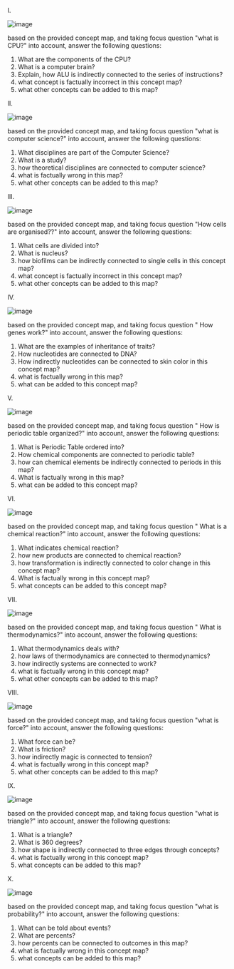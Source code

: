 
I.	

 ![image](https://github.com/user-attachments/assets/76d8c0ad-0df5-48d0-a201-56f5179e25cb)

based on the provided concept map, and taking focus question "what is CPU?" into account, answer the following questions:
1)	What are the components of the CPU?
2)	What is a computer brain?
3)	Explain, how ALU is indirectly connected to the series of instructions?
4)	what concept is factually incorrect in this concept map?
5)	what other concepts can be added to this map?
   
II.	

![image](https://github.com/user-attachments/assets/9c9110f1-fd50-413a-aaa2-6dc191aed8cb)
 
based on the provided concept map, and taking focus question "what is computer science?" into account, answer the following questions:
1)	What disciplines are part of the Computer Science?
2)	What is a study?
3)	how theoretical disciplines are connected to computer science?
4)	what is factually wrong in this map?
5)	what other concepts can be added to this map?

III.

![image](https://github.com/user-attachments/assets/14b2413a-7926-4c88-aff3-99df507cc21f)

based on the provided concept map, and taking focus question "How cells are organised??" into account, answer the following questions:
1)	What cells are divided into?
2)	What is nucleus?
3)	how biofilms can be indirectly connected to single cells in this concept map?
4)	what concept is factually incorrect in this concept map?
5)	what other concepts can be added to this map?

IV.	

![image](https://github.com/user-attachments/assets/9d1f6efd-af17-40d8-bb30-35af7b6d53fc)

based on the provided concept map, and taking focus question " How genes work?" into account, answer the following questions:
1)	What are the examples of inheritance of traits?
2)	How nucleotides are connected to DNA?
3)	How indirectly nucleotides can be connected to skin color in this concept map?
4)	what is factually wrong in this map?
5)	what can be added to this concept map?

V.	

![image](https://github.com/user-attachments/assets/3b230078-b4c6-4cb8-9f54-bcec7dfde6fc)

based on the provided concept map, and taking focus question " How is periodic table organized?" into account, answer the following questions:
1)	What is Periodic Table ordered into?
2)	How chemical components are connected to periodic table?
3)	how can chemical elements be indirectly connected to periods in this map?
4)	What is factually wrong in this map?
5)	what can be added to this concept map?

VI.	

![image](https://github.com/user-attachments/assets/54dfe9df-b4ea-410f-9292-7388155c167c)

based on the provided concept map, and taking focus question " What is a chemical reaction?" into account, answer the following questions:
1)	What indicates chemical reaction?
2)	how new products are connected to chemical reaction?
3)	how transformation is indirectly connected to color change in this concept map?
4)	What is factually wrong in this concept map?
5)	what concepts can be added to this concept map?

VII.	

![image](https://github.com/user-attachments/assets/96fad50b-6961-4b76-ad89-9095b49dcb28)

based on the provided concept map, and taking focus question " What is thermodynamics?" into account, answer the following questions:
1)	What thermodynamics deals with?
2)	how laws of thermodynamics are connected to thermodynamics?
3)	how indirectly systems are connected to work?
4)	what is factually wrong in this concept map?
5)	what other concepts can be added to this map?

VIII.	

![image](https://github.com/user-attachments/assets/bf958b09-cfee-4bba-81b3-a0c9d0174bbd)

based on the provided concept map, and taking focus question "what is force?" into account, answer the following questions:
1)	What force can be?
2)	What is friction?
3)	how indirectly magic is connected to tension?
4)	what is factually wrong in this concept map?
5)	what other concepts can be added to this map?

IX.	

![image](https://github.com/user-attachments/assets/3fab5cab-ad81-4644-ad93-88454fe999d1)

based on the provided concept map, and taking focus question "what is triangle?" into account, answer the following questions:
1)	What is a triangle?
2)	What is 360 degrees?
3)	how shape is indirectly connected to three edges through concepts?
4)	what is factually wrong in this concept map?
5)	what concepts can be added to this map?

X.	

![image](https://github.com/user-attachments/assets/b9f49770-c45b-4f06-b5da-cb949ed99c82)

based on the provided concept map, and taking focus question "what is probability?" into account, answer the following questions:
1)	What can be told about events?
2)	What are percents?
3)	how percents can be connected to outcomes in this map?
4)	what is factually wrong in this concept map?
5)	what concepts can be added to this map?

